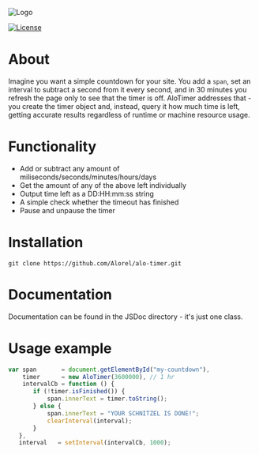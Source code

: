 ![Logo](https://cloud.githubusercontent.com/assets/4998038/8639510/143eb500-28d4-11e5-97e2-3d1685e5fa90.png)

[![License](https://poser.pugx.org/alorel/alo-timer/license?format=plastic)](LICENSE)

About
=====
Imagine you want a simple countdown for your site. You add a `span`, set an interval to subtract a second from it every second, and in 30 minutes you refresh the page only to see that the timer is off. AloTimer addresses that - you create the timer object and, instead, query it how much time is left, getting accurate results regardless of runtime or machine resource usage.

Functionality
=====

 - Add or subtract any amount of miliseconds/seconds/minutes/hours/days
 - Get the amount of any of the above left individually
 - Output time left as a DD:HH:mm:ss string
 - A simple check whether the timeout has finished
 - Pause and unpause the timer

Installation
=====
    git clone https://github.com/Alorel/alo-timer.git

Documentation
=====
Documentation can be found in the JSDoc directory - it's just one class.

Usage example
=====

```javascript
var span       = document.getElementById("my-countdown"),
    timer      = new AloTimer(3600000), // 1 hr
    intervalCb = function () {
       if (!timer.isFinished()) {
           span.innerText = timer.toString();
       } else {
           span.innerText = "YOUR SCHNITZEL IS DONE!";
           clearInterval(interval);
       }
   },
   interval   = setInterval(intervalCb, 1000);
```
